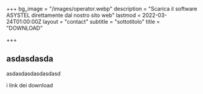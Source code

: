 +++
bg_image = "/images/operator.webp"
description = "Scarica il software ASYSTEL direttamente dal nostro sito web"
lastmod = 2022-03-24T01:00:00Z
layout = "contact"
subtitle = "sottotitolo"
title = "DOWNLOAD"

+++
## asdasdasda

asdasdasdasdasdasd

i link dei download